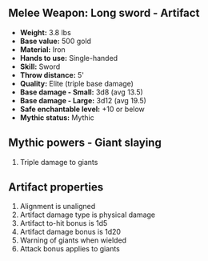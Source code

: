 ## Melee Weapon: Long sword - Artifact

- **Weight:**                 3.8 lbs
- **Base value:**             500 gold
- **Material:**               Iron
- **Hands to use:**           Single-handed
- **Skill:**                  Sword
- **Throw distance:**         5'
- **Quality:**                Elite (triple base damage)
- **Base damage - Small:**    3d8 (avg 13.5)
- **Base damage - Large:**    3d12 (avg 19.5)
- **Safe enchantable level:** +10 or below
- **Mythic status:**          Mythic

## Mythic powers - Giant slaying
1. Triple damage to giants

## Artifact properties
1. Alignment is unaligned
2. Artifact damage type is physical damage
3. Artifact to-hit bonus is 1d5
4. Artifact damage bonus is 1d20
5. Warning of giants when wielded
6. Attack bonus applies to giants
